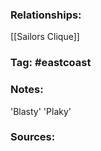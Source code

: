 
### Relationships:
[[Sailors Clique]]

### Tag: #eastcoast 

### Notes:
'Blasty'
'Plaky'

### Sources:

